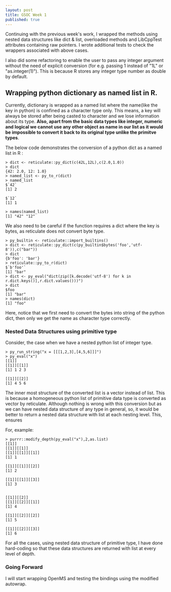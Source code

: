```yaml
---
layout: post
title: GSOC Week 1
published: true
---
```


Continuing with the previous week's work, I wrapped the methods using nested data structures like dict & list, overloaded methods and LibCppTest attributes containing raw pointers. I wrote additional tests to check the wrappers associated with above cases.

I also did some refactoring to enable the user to pass any integer argument without the need of explicit conversion (for e.g. passing 1 instead of "1L" or "as.integer(1)"). This is because R stores any integer type number as double by default.

## Wrapping python dictionary as named list in R.
Currently, dictionary is wrapped as a named list where the name(like the key in python) is confined as a character type only. This means, a key will always be stored after being casted to character and we lose information about its type. **Also, apart from the basic data types like integer, numeric and logical we cannot use any other object as name in our list as it would be impossible to convert it back to its original type unlike the primitve types**.

The below code demonstrates the conversion of a python dict as a named list in R :

```
> dict <- reticulate::py_dict(c(42L,12L),c(2.0,1.0))
> dict
{42: 2.0, 12: 1.0}
> named_list <- py_to_r(dict)
> named_list
$`42`
[1] 2

$`12`
[1] 1

> names(named_list)
[1] "42" "12"
```

We also need to be careful if the function requires a dict where the key is bytes, as reticulate does not convert byte type.

```
> py_builtin <- reticulate::import_builtins()
> dict <- reticulate::py_dict(c(py_builtin$bytes('foo','utf-8')),c("bar"))
> dict
{b'foo': 'bar'}
> reticulate::py_to_r(dict)
$`b'foo'`
[1] "bar"
> dict <- py_eval("dict(zip([k.decode('utf-8') for k in r.dict.keys()],r.dict.values()))")
> dict
$foo
[1] "bar"
> names(dict)
[1] "foo"
```

Here, notice that we first need to convert the bytes into string of the python dict, then only we get the name as character type correctly.

### Nested Data Structures using primitive type
Consider, the case when we have a nested python list of integer type.

```
> py_run_string("x = [[[1,2,3],[4,5,6]]]")
> py_eval("x")
[[1]]
[[1]][[1]]
[1] 1 2 3

[[1]][[2]]
[1] 4 5 6
```
The inner most structure of the converted list is a vector instead of list. This is because a homogeneous python list of primitive data type is converted as vector by reticulate. Although nothing is wrong with this conversion but as we can have nested data structure of any type in general, so, it would be better to return a nested data structure with list at each nesting level. This, ensures

For, example:
```
> purrr::modify_depth(py_eval("x"),2,as.list)
[[1]]
[[1]][[1]]
[[1]][[1]][[1]]
[1] 1

[[1]][[1]][[2]]
[1] 2

[[1]][[1]][[3]]
[1] 3


[[1]][[2]]
[[1]][[2]][[1]]
[1] 4

[[1]][[2]][[2]]
[1] 5

[[1]][[2]][[3]]
[1] 6

```

For all the cases, using nested data structure of primitive type, I have done hard-coding so that these data structures are returned with list at every level of depth.

### Going Forward
I will start wrapping OpenMS and testing the bindings using the modified autowrap.
